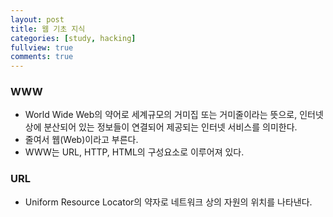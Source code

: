 ```yaml
---
layout: post
title: 웹 기초 지식
categories: [study, hacking]
fullview: true
comments: true
---
```


### WWW
- World Wide Web의 약어로 세계규모의 거미집 또는 거미줄이라는 뜻으로, 인터넷상에 분산되어 있는 정보들이 연결되어 제공되는 인터넷 서비스를 의미한다.
- 줄여서 웹(Web)이라고 부른다.
- WWW는 URL, HTTP, HTML의 구성요소로 이루어져 있다.
### URL
- Uniform Resource Locator의 약자로 네트워크 상의 자원의 위치를 나타낸다.
